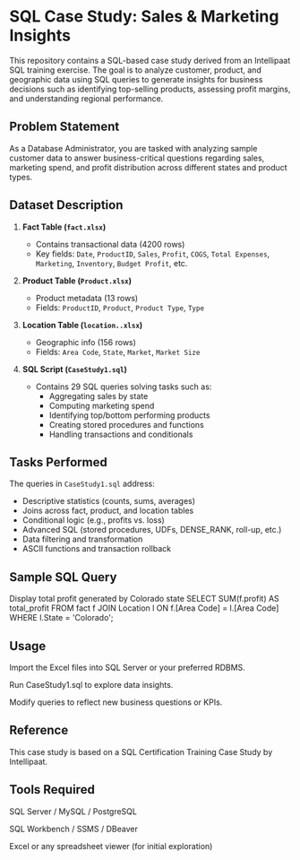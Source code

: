 # SQL Case Study: Sales & Marketing Insights

This repository contains a SQL-based case study derived from an Intellipaat SQL training exercise. The goal is to analyze customer, product, and geographic data using SQL queries to generate insights for business decisions such as identifying top-selling products, assessing profit margins, and understanding regional performance.

## Problem Statement

As a Database Administrator, you are tasked with analyzing sample customer data to answer business-critical questions regarding sales, marketing spend, and profit distribution across different states and product types.

## Dataset Description

1. **Fact Table (`fact.xlsx`)**
   - Contains transactional data (4200 rows)
   - Key fields: `Date`, `ProductID`, `Sales`, `Profit`, `COGS`, `Total Expenses`, `Marketing`, `Inventory`, `Budget Profit`, etc.

2. **Product Table (`Product.xlsx`)**
   - Product metadata (13 rows)
   - Fields: `ProductID`, `Product`, `Product Type`, `Type`

3. **Location Table (`location..xlsx`)**
   - Geographic info (156 rows)
   - Fields: `Area Code`, `State`, `Market`, `Market Size`

4. **SQL Script (`CaseStudy1.sql`)**
   - Contains 29 SQL queries solving tasks such as:
     - Aggregating sales by state
     - Computing marketing spend
     - Identifying top/bottom performing products
     - Creating stored procedures and functions
     - Handling transactions and conditionals

## Tasks Performed

The queries in `CaseStudy1.sql` address:
- Descriptive statistics (counts, sums, averages)
- Joins across fact, product, and location tables
- Conditional logic (e.g., profits vs. loss)
- Advanced SQL (stored procedures, UDFs, DENSE_RANK, roll-up, etc.)
- Data filtering and transformation
- ASCII functions and transaction rollback

## Sample SQL Query
Display total profit generated by Colorado state
SELECT SUM(f.profit) AS total_profit
FROM fact f
JOIN Location l ON f.[Area Code] = l.[Area Code]
WHERE l.State = 'Colorado';


## Usage
Import the Excel files into SQL Server or your preferred RDBMS.

Run CaseStudy1.sql to explore data insights.

Modify queries to reflect new business questions or KPIs.

## Reference
This case study is based on a SQL Certification Training Case Study by Intellipaat.

## Tools Required
SQL Server / MySQL / PostgreSQL

SQL Workbench / SSMS / DBeaver

Excel or any spreadsheet viewer (for initial exploration)
